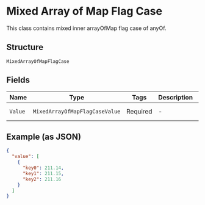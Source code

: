 
# Mixed Array of Map Flag Case

This class contains mixed inner arrayOfMap flag case of anyOf.

## Structure

`MixedArrayOfMapFlagCase`

## Fields

| Name | Type | Tags | Description | Getter | Setter |
|  --- | --- | --- | --- | --- | --- |
| `Value` | `MixedArrayOfMapFlagCaseValue` | Required | - | MixedArrayOfMapFlagCaseValue getValue() | setValue(MixedArrayOfMapFlagCaseValue value) |

## Example (as JSON)

```json
{
  "value": [
    {
      "key0": 211.14,
      "key1": 211.15,
      "key2": 211.16
    }
  ]
}
```

